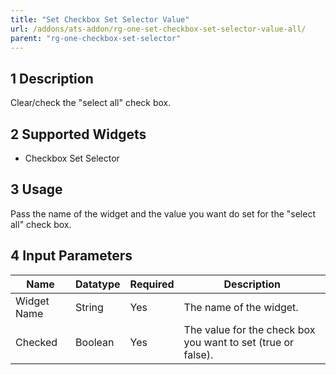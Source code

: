 ```yaml
---
title: "Set Checkbox Set Selector Value"
url: /addons/ats-addon/rg-one-set-checkbox-set-selector-value-all/
parent: "rg-one-checkbox-set-selector"
---
```


## 1 Description

Clear/check the "select all" check box.

## 2 Supported Widgets

* Checkbox Set Selector

## 3 Usage

Pass the name of the widget and the value you want do set for the "select all" check box.

## 4 Input Parameters

Name | Datatype | Required | Description
---- | -------- | ------- |---------------
Widget Name | String | Yes | The name of the widget.
Checked | Boolean | Yes | The value for the check box you want to set (true or false).
